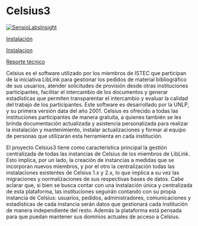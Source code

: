 Celsius3
========

[![SensioLabsInsight](https://insight.sensiolabs.com/projects/76c2e8aa-1471-4b67-bfe3-b2e770df3907/big.png)](https://insight.sensiolabs.com/projects/76c2e8aa-1471-4b67-bfe3-b2e770df3907)

[Instalación](doc/instalacion.md)

[Instalacion](instalacion.md)

[Reporte técnico](http://sedici.unlp.edu.ar/handle/10915/34504)

Celsius es el software utilizado por los miembros de ISTEC que participan de la
iniciativa LibLink para gestionar los pedidos de material bibliográfico de sus
usuarios, atender solicitudes de provisión desde otras instituciones participantes,
facilitar el intercambio de los documentos y generar estadísticas que permiten
transparentar el intercambio y evaluar la calidad del trabajo de los participantes.
Este software es desarrollado por la UNLP, y su primera versión data del año 2001.
Celsius es ofrecido a todas las instituciones participantes de manera gratuita,
a quienes también se les brinda documentación actualizada y asistencia
personalizada para realizar la instalación y mantenimiento, instalar
actualizaciones y formar al equipo de personas que utilizarán esta herramienta
en cada institución.

El proyecto Celsius3 tiene como característica principal la gestión centralizada
de todas las instancias de Celsius de los miembros de LibLink. Esto implica,
por un lado, la creación de instancias a medidas que se incorporan nuevos miembros,
y por el otro la centralización todas las instalaciones existentes de Celsius
1.x y 2.x, lo que implica a su vez las migraciones y normalizaciones de sus
respectivas bases de datos. Cabe aclarar que, si bien se busca contar con una
instalación única y centralizada de esta plataforma, las instituciones seguirán
contando con su propia instancia de Celsius: usuarios, pedidos, administradores,
comunicaciones y estadísticas de cada instancia serán datos que gestionará cada
institución de manera independiente del resto. Además la plataforma está pensada
para que puedan mantener sus dominios actuales de acceso a Celsius.
